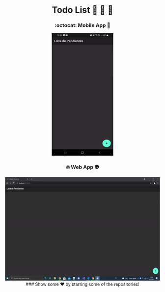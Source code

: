 # <div align="center">Todo List :green_book: :ledger: :closed_book:</div>
### <div align="center">:octocat: Mobile App :bookmark_tabs:</div>

<div class="row" align="center">
  <img src="./gifs/video1.gif" width="200" height="400" />
</div>

### <div align="center">:fire: Web App :alien:</div>

<div class="row" align="center">
  <img src="./gifs/video2.gif" width="600" height="338" />
</div>

<div align="center">
### Show some ❤️ by starring some of the repositories!
</div>
